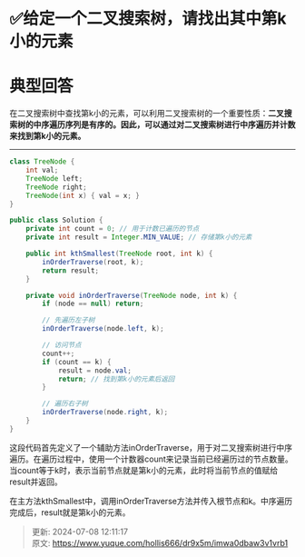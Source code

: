 # ✅给定一个二叉搜索树，请找出其中第k小的元素

# 典型回答


在二叉搜索树中查找第k小的元素，可以利用二叉搜索树的一个重要性质：**二叉搜索树的中序遍历序列是有序的。因此，可以通过对二叉搜索树进行中序遍历并计数来找到第k小的元素。**

****

```java
class TreeNode {
    int val;
    TreeNode left;
    TreeNode right;
    TreeNode(int x) { val = x; }
}

public class Solution {
    private int count = 0; // 用于计数已遍历的节点
    private int result = Integer.MIN_VALUE; // 存储第k小的元素

    public int kthSmallest(TreeNode root, int k) {
        inOrderTraverse(root, k);
        return result;
    }

    private void inOrderTraverse(TreeNode node, int k) {
        if (node == null) return;

        // 先遍历左子树
        inOrderTraverse(node.left, k);

        // 访问节点
        count++;
        if (count == k) {
            result = node.val;
            return; // 找到第k小的元素后返回
        }

        // 遍历右子树
        inOrderTraverse(node.right, k);
    }
}

```



这段代码首先定义了一个辅助方法inOrderTraverse，用于对二叉搜索树进行中序遍历。在遍历过程中，使用一个计数器count来记录当前已经遍历过的节点数量。当count等于k时，表示当前节点就是第k小的元素，此时将当前节点的值赋给result并返回。



在主方法kthSmallest中，调用inOrderTraverse方法并传入根节点和k。中序遍历完成后，result就是第k小的元素。



> 更新: 2024-07-08 12:11:17  
> 原文: <https://www.yuque.com/hollis666/dr9x5m/imwa0dbaw3v1vrb1>